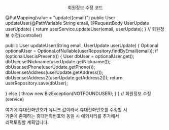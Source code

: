 <center>회원정보 수정 코드</center>


@PutMapping(value = "update/{email}")
public User updateUser(@PathVariable String email, @RequestBody UserUpdate userUpdate) {
return userService.updateUser(email, userUpdate);
} // 회원정보 수정(controller)

public User updateUser(String email, UserUpdate userUpdate) {
Optional<User> optionalUser 
= Optional.ofNullable(userRepository.findByEmail(email));
if (optionalUser.isPresent()) {
User dbUser = optionalUser.get();
dbUser.setNickname(userUpdate.getNickname());
dbUser.setPhone(userUpdate.getPhone());
dbUser.setAddress(userUpdate.getAddress());
dbUser.setAddress2(userUpdate.getAddress2());
return userRepository.save(dbUser);

} else {
throw new BizException(NOTFOUNDUSER);
}
} // 회원정보 수정(service)

여기에 휴대전화번호가 유니크 값이라서 휴대전화번호를 수정할 시<br> 기존에 존재하는 휴대전화번호와 동일 시 예외처리를 추가해서<br> 리팩토링할 계획입니다.